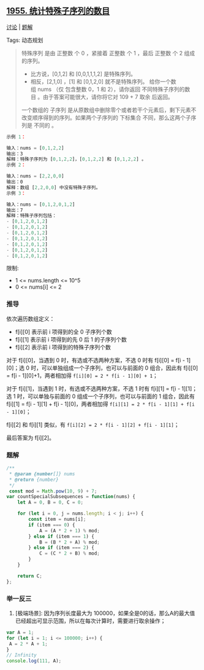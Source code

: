## [1955. 统计特殊子序列的数目](https://leetcode-cn.com/problems/count-number-of-special-subsequences/)

[讨论](https://leetcode-cn.com/problems/count-number-of-special-subsequences/comments/) | [题解](https://leetcode-cn.com/problems/count-number-of-special-subsequences/solution/)

Tags: 动态规划

> 特殊序列 是由 正整数 个 0 ，紧接着 正整数 个 1 ，最后 正整数 个 2 组成的序列。
>
> - 比方说，[0,1,2] 和 [0,0,1,1,1,2] 是特殊序列。
> - 相反，[2,1,0] ，[1] 和 [0,1,2,0] 就不是特殊序列。
> 给你一个数组 nums （仅 包含整数 0，1 和 2），请你返回 不同特殊子序列的数目 。由于答案可能很大，请你将它对 109 + 7 取余 后返回。
>
> 一个数组的 子序列 是从原数组中删除零个或者若干个元素后，剩下元素不改变顺序得到的序列。如果两个子序列的 下标集合 不同，那么这两个子序列是 不同的 。

```js
示例 1：

输入：nums = [0,1,2,2]
输出：3
解释：特殊子序列为 [0,1,2,2]，[0,1,2,2] 和 [0,1,2,2] 。
示例 2：

输入：nums = [2,2,0,0]
输出：0
解释：数组 [2,2,0,0] 中没有特殊子序列。
示例 3：

输入：nums = [0,1,2,0,1,2]
输出：7
解释：特殊子序列包括：
- [0,1,2,0,1,2]
- [0,1,2,0,1,2]
- [0,1,2,0,1,2]
- [0,1,2,0,1,2]
- [0,1,2,0,1,2]
- [0,1,2,0,1,2]
- [0,1,2,0,1,2]
```

限制:
- 1 <= nums.length <= 10^5
- 0 <= nums[i] <= 2

### 推导
依次遍历数组定义：
- f[i][0] 表示前 i 项得到的全 0 子序列个数
- f[i][1] 表示前 i 项得到的先 0 后 1 的子序列个数
- f[i][2] 表示前 i 项得到的特殊子序列个数

对于 f[i][0]，当遇到 0 时，有选或不选两种方案，不选 0 时有 f[i][0] = f[i - 1][0]；选 0 时，可以单独组成一个子序列，也可以与前面的 0 组合，因此有 f[i][0] = f[i - 1][0]+1，两者相加得 `f[i][0] = 2 * f[i - 1][0] + 1`；

对于 f[i][1]，当遇到 1 时，有选或不选两种方案，不选 1 时有 f[i][1] = f[i - 1][1]；选 1 时，可以单独与前面的 0 组成一个子序列，也可以与前面的 1 组合，因此有 f[i][1] = f[i - 1][1] + f[i - 1][0]，两者相加得 `f[i][1] = 2 * f[i - 1][1] + f[i - 1][0]`；

f[i][2] 和 f[i][1] 类似，有 `f[i][2] = 2 * f[i - 1][2] + f[i - 1][1]`；

最后答案为 f[i][2]。

### 题解
```js
/**
 * @param {number[]} nums
 * @return {number}
 */
 const mod = Math.pow(10, 9) + 7;
var countSpecialSubsequences = function(nums) {
    let A = 0, B = 0, C = 0;

    for (let i = 0, j = nums.length; i < j; i++) {
        const item = nums[i];
        if (item === 0) {
            A = (A * 2 + 1) % mod;
        } else if (item === 1) {
            B = (B * 2 + A) % mod;
        } else if (item === 2) {
            C = (C * 2 + B) % mod;
        }
    }

    return C;
};
```

### 举一反三

1. [极端场景]: 因为序列长度最大为 100000，如果全是0的话，那么A的最大值已经超出可显示范围，所以在每次计算时，需要进行取余操作；
```js
var A = 1;
for (let i = 1; i <= 100000; i++) {
 A = 2 * A + 1;
}
// Infinity
console.log(111, A);
```
